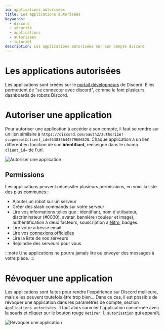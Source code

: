 ```yaml
---
id: applications-autorisees
title: Les applications autorisées
keywords:
  - discord
  - sécurité
  - applications
  - autorisées
  - tutoriel
description: Les applications autorisées sur son compte discord
---
```

# Les applications autorisées

Les applications sont créées sur le [portail développeurs](https://discord.dev) de Discord. Elles permettent de "se connecter avec discord", comme le font plusieurs dashboards de robots Discord.

# Autoriser une application
Pour autoriser une application à accéder à son compte, il faut se rendre sur un lien similaire à `https://discord.com/oauth2/authorize?scope=bot&client_id=563836644579606528`. Chaque application a un lien différent en fonction de son **identifiant**, renseigné dans le champ `client_id=` de l'url.

![Autoriser une application](https://i.discord.fr/13rP.png)


## Permissions
Les applications peuvent nécessiter plusieurs permissions, en voici la liste des plus communes :
- Ajouter un robot sur un serveur
- Créer des slash commands sur votre serveur
- Lire vos informations telles que : identifiant, nom d'utilisateur, discriminateur (#0000), avatar, bannière (couleur et image), authentification à deux facteurs, souscription à [Nitro](https://discord.fr/wiki/nitro-jeux/nitro/abonnements/), badges.
- Lire votre adresse email
- Lire vos [connexions officielles](https://discord.fr/wiki/parametres-compte/connexions-compte/connexion-officielle/)
- Lire la liste de vos serveurs
- Rejoindre des serveurs pour vous

:::note Une applications ne pourra jamais lire ou envoyer des messages à votre place. :::

# Révoquer une application
Les applications sont faites pour rendre l'expérience sur Discord meilleure, mais elles peuvent toutefois être trop bien... Dans ce cas, il est possible de révoquer une application dans les paramètres de compte, section `Applications autorisées`. Il faut alors survoler l'application concernée avec la souris et cliquer sur le bouton rouge `Retirer l'autorisation` qui apparaît.

![Révoquer une application](https://i.discord.fr/soip.png)
